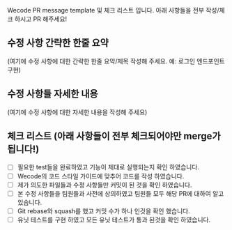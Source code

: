 Wecode PR message template 및 체크 리스트 입니다.
아래 사항들을 전부 작성/체크 하시고 PR 해주세요!

## 수정 사항 간략한 한줄 요약

(여기에 수정 사항에 대한 간략한 한줄 요약/제목 작성해 주세요. 예: 로그인 엔드포인트 구현)  


## 수정 사항들 자세한 내용

(여기에 수정 사항에 대한 자세한 내용을 작성해 주세요)

## 체크 리스트 (아래 사항들이 전부 체크되어야만 merge가 됩니다!)

- [ ] 필요한 test들을 완료하였고 기능이 제대로 실행되는지 확인 하였습니다.
- [ ] Wecode의 코드 스타일 가이드에 맞추어 코드를 작성 하였습니다.
- [ ] 제가 의도한 파일들과 수정 사항들만 커밋이 된 것을 확인 하였습니다.
- [ ] 본 수정 사항들을 팀원들과 사전에 상의하였고 팀원들 모두 해당 PR에 대하여 알고 있습니다.
- [ ] Git rebase와 squash를 했고 커밋 수가 하나 인것을 확인 했습니다.
- [ ] 유닛 테스트를 구현 하였고 모든 유닛 테스트가 통과 된것을 확인 하였습니다.
